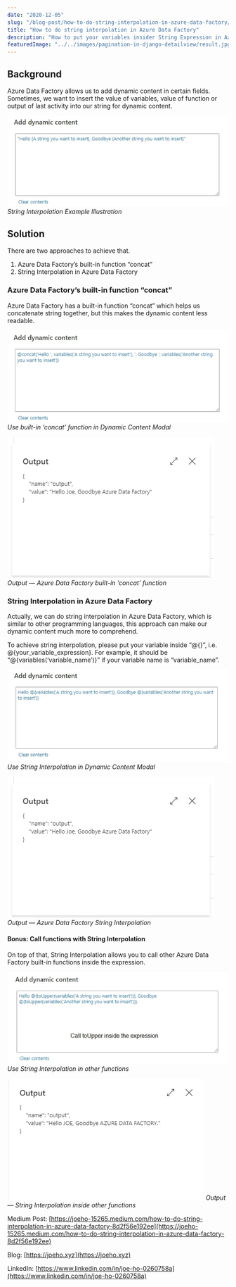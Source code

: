 ```yaml
---
date: "2020-12-05"
slug: "/blog-post/how-to-do-string-interpolation-in-azure-data-factory/"
title: "How to do string interpolation in Azure Data Factory"
description: "How to put your variables insider String Expression in Azure Data Factory"
featuredImage: "../../images/pagination-in-django-detailview/result.jpg"
---
```

## Background
Azure Data Factory allows us to add dynamic content in certain fields. Sometimes, we want to insert the value of variables, value of function or output of last activity into our string for dynamic content.

![String Interpolation Example Illustration](../../images/how-to-do-string-interpolation-in-azure-data-factory/background-image.jpg)
*String Interpolation Example Illustration*

## Solution
There are two approaches to achieve that. 

1. Azure Data Factory’s built-in function “concat” 
2. String Interpolation in Azure Data Factory 

### Azure Data Factory’s built-in function “concat” 
Azure Data Factory has a built-in function “concat” which helps us concatenate  string together, but this makes the dynamic content less readable. 


![Use built-in ‘concat’ function in Dynamic Content Modal](../../images/how-to-do-string-interpolation-in-azure-data-factory/concat-function-example.jpg)
*Use built-in ‘concat’ function in Dynamic Content Modal*

![Output — Azure Data Factory built-in ‘concat’ function](../../images/how-to-do-string-interpolation-in-azure-data-factory/output.jpg)
*Output — Azure Data Factory built-in ‘concat’ function*


### String Interpolation in Azure Data Factory 
Actually, we can do string interpolation in Azure Data Factory, which is similar to other programming languages, this approach can make our dynamic content much more to comprehend. 

To achieve string interpolation, please put your variable inside “@{}”, i.e. @{your_variable_expression}. For example, it should be “@{variables(‘variable_name’)}” if your variable name is “variable_name”.

![Use String Interpolation in Dynamic Content Modal](../../images/how-to-do-string-interpolation-in-azure-data-factory/string-interpolation-example.jpg)
*Use String Interpolation in Dynamic Content Modal*

![Output — Azure Data Factory String Interpolation](../../images/how-to-do-string-interpolation-in-azure-data-factory/output.jpg)
*Output — Azure Data Factory String Interpolation*


#### Bonus: Call functions with String Interpolation
On top of that, String Interpolation allows you to call other Azure Data Factory built-in functions inside the expression. 

![Use String Interpolation in other functions](../../images/how-to-do-string-interpolation-in-azure-data-factory/bonus-example.jpg)
*Use String Interpolation in other functions*

![Output — String Interpolation inside other functions](../../images/how-to-do-string-interpolation-in-azure-data-factory/bonus-output.jpg)
*Output — String Interpolation inside other functions*

Medium Post: [https://joeho-15265.medium.com/how-to-do-string-interpolation-in-azure-data-factory-8d2f56e192ee](https://joeho-15265.medium.com/how-to-do-string-interpolation-in-azure-data-factory-8d2f56e192ee)

Blog: [https://joeho.xyz](https://joeho.xyz)

LinkedIn: [https://www.linkedin.com/in/joe-ho-0260758a](https://www.linkedin.com/in/joe-ho-0260758a)